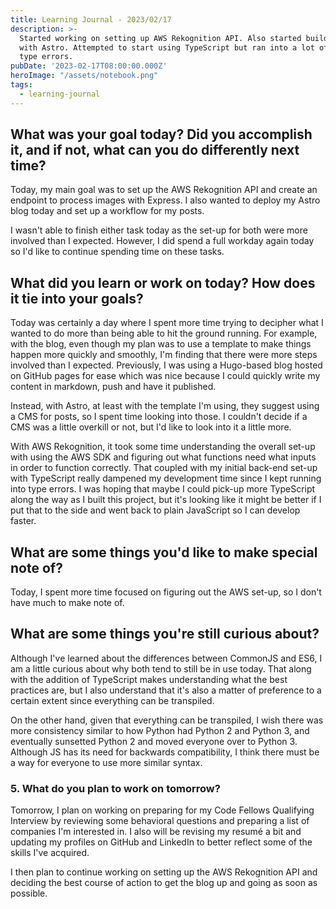 ```yaml
---
title: Learning Journal - 2023/02/17
description: >-
  Started working on setting up AWS Rekognition API. Also started building blog
  with Astro. Attempted to start using TypeScript but ran into a lot of initial
  type errors.
pubDate: '2023-02-17T08:00:00.000Z'
heroImage: "/assets/notebook.png"
tags:
  - learning-journal
---
```


## What was your goal today? Did you accomplish it, and if not, what can you do differently next time?

Today, my main goal was to set up the AWS Rekognition API and create an endpoint to process images with Express. I also wanted to deploy my Astro blog today and set up a workflow for my posts.

I wasn't able to finish either task today as the set-up for both were more involved than I expected. However, I did spend a full workday again today so I'd like to continue spending time on these tasks.

## What did you learn or work on today? How does it tie into your goals?

Today was certainly a day where I spent more time trying to decipher what I wanted to do more than being able to hit the ground running. For example, with the blog, even though my plan was to use a template to make things happen more quickly and smoothly, I'm finding that there were more steps involved than I expected. Previously, I was using a Hugo-based blog hosted on GitHub pages for ease which was nice because I could quickly write my content in markdown, push and have it published.

Instead, with Astro, at least with the template I'm using, they suggest using a CMS for posts, so I spent time looking into those. I couldn't decide if a CMS was a little overkill or not, but I'd like to look into it a little more.

With AWS Rekognition, it took some time understanding the overall set-up with using the AWS SDK and figuring out what functions need what inputs in order to function correctly. That coupled with my initial back-end set-up with TypeScript really dampened my development time since I kept running into type errors. I was hoping that maybe I could pick-up more TypeScript along the way as I built this project, but it's looking like it might be better if I put that to the side and went back to plain JavaScript so I can develop faster.

## What are some things you'd like to make special note of?

Today, I spent more time focused on figuring out the AWS set-up, so I don't have much to make note of.

## What are some things you're still curious about?

Although I've learned about the differences between CommonJS and ES6, I am a little curious about why both tend to still be in use today. That along with the addition of TypeScript makes understanding what the best practices are, but I also understand that it's also a matter of preference to a certain extent since everything can be transpiled.

On the other hand, given that everything can be transpiled, I wish there was more consistency similar to how Python had Python 2 and Python 3, and eventually sunsetted Python 2 and moved everyone over to Python 3. Although JS has its need for backwards compatibility, I think there must be a way for everyone to use more similar syntax.

### 5. What do you plan to work on tomorrow?

Tomorrow, I plan on working on preparing for my Code Fellows Qualifying Interview by reviewing some behavioral questions and preparing a list of companies I'm interested in. I also will be revising my resumé a bit and updating my profiles on GitHub and LinkedIn to better reflect some of the skills I've acquired.

I then plan to continue working on setting up the AWS Rekognition API and deciding the best course of action to get the blog up and going as soon as possible.
